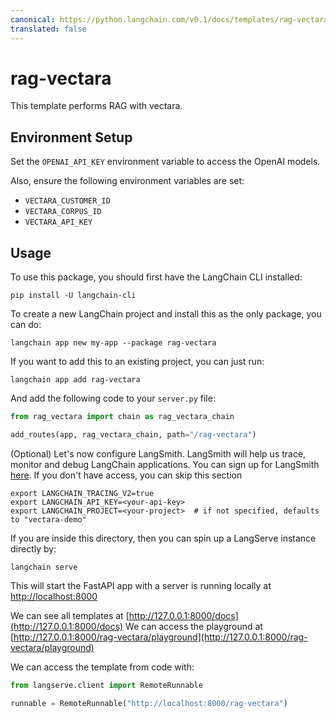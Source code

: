 ```yaml
---
canonical: https://python.langchain.com/v0.1/docs/templates/rag-vectara
translated: false
---
```


# rag-vectara

This template performs RAG with vectara.

## Environment Setup

Set the `OPENAI_API_KEY` environment variable to access the OpenAI models.

Also, ensure the following environment variables are set:
* `VECTARA_CUSTOMER_ID`
* `VECTARA_CORPUS_ID`
* `VECTARA_API_KEY`

## Usage

To use this package, you should first have the LangChain CLI installed:

```shell
pip install -U langchain-cli
```

To create a new LangChain project and install this as the only package, you can do:

```shell
langchain app new my-app --package rag-vectara
```

If you want to add this to an existing project, you can just run:

```shell
langchain app add rag-vectara
```

And add the following code to your `server.py` file:

```python
from rag_vectara import chain as rag_vectara_chain

add_routes(app, rag_vectara_chain, path="/rag-vectara")
```

(Optional) Let's now configure LangSmith.
LangSmith will help us trace, monitor and debug LangChain applications.
You can sign up for LangSmith [here](https://smith.langchain.com/).
If you don't have access, you can skip this section

```shell
export LANGCHAIN_TRACING_V2=true
export LANGCHAIN_API_KEY=<your-api-key>
export LANGCHAIN_PROJECT=<your-project>  # if not specified, defaults to "vectara-demo"
```

If you are inside this directory, then you can spin up a LangServe instance directly by:

```shell
langchain serve
```

This will start the FastAPI app with a server is running locally at
[http://localhost:8000](http://localhost:8000)

We can see all templates at [http://127.0.0.1:8000/docs](http://127.0.0.1:8000/docs)
We can access the playground at [http://127.0.0.1:8000/rag-vectara/playground](http://127.0.0.1:8000/rag-vectara/playground)

We can access the template from code with:

```python
from langserve.client import RemoteRunnable

runnable = RemoteRunnable("http://localhost:8000/rag-vectara")
```